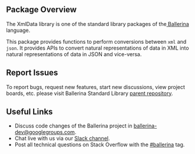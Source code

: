 ## Package Overview

The XmlData library is one of the standard library packages of the<a target="_blank" href="https://ballerina.io/"> Ballerina </a> language.

This package provides functions to perform conversions between `xml` and `json`. It provides APIs to convert natural representations of data in XML into natural representations of data in JSON and vice-versa.

## Report Issues

To report bugs, request new features, start new discussions, view project boards, etc. please visit Ballerina Standard Library [parent repository](https://github.com/ballerina-platform/ballerina-standard-library).

## Useful Links

* Discuss code changes of the Ballerina project in [ballerina-dev@googlegroups.com](mailto:ballerina-dev@googlegroups.com).
* Chat live with us via our [Slack channel](https://ballerina.io/community/slack/).
* Post all technical questions on Stack Overflow with the [#ballerina](https://stackoverflow.com/questions/tagged/ballerina) tag.
